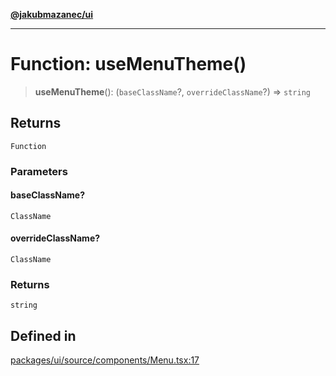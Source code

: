 [**@jakubmazanec/ui**](../README.md)

---

# Function: useMenuTheme()

> **useMenuTheme**(): (`baseClassName`?, `overrideClassName`?) => `string`

## Returns

`Function`

### Parameters

#### baseClassName?

`ClassName`

#### overrideClassName?

`ClassName`

### Returns

`string`

## Defined in

[packages/ui/source/components/Menu.tsx:17](https://github.com/jakubmazanec/tools/blob/0633c96618f3c6692ade528aee0f27ac091468a5/packages/ui/source/components/Menu.tsx#L17)
